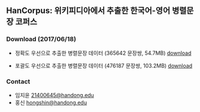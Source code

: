 ## HanCorpus: 위키피디아에서 추출한 한국어-영어 병렬문장 코퍼스

### Download (2017/06/18)
* 정확도 우선으로 추출한 병렬문장 데이터 (365642 문장쌍, 54.7MB) [download](https://github.com/hancorpus/hancorpus.github.io/blob/master/wiki1.tar.gz)

* 포괄도 우선으로 추출한 병렬문장 데이터 (476187 문장쌍, 103.2MB) [download](
https://github.com/hancorpus/hancorpus.github.io/blob/master/wiki3.tar.gz)


### Contact
* 임지윤 21400645@handong.edu
* 홍신 hongshin@handong.edu
